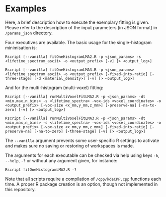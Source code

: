 # Examples

Here, a brief description how to execute the exemplary fitting is given. Please refer to the description of the input parameters (in JSON format) in ```/params_json``` directory.

Four executives are available. The basic usage for the single-histogram minimisation is:

```Rscript [--vanilla] fitOneHistogramLMA2.R -p <json_params> -s <lifetime_spectrum_ascii> -o <output_prefix> [-v] [> <output_log>]```

```Rscript [--vanilla] fitOneHistogramLMA3.R -p <json_params> <lifetime_spectrum_ascii> -o <output_prefix> [-fixed-ints-ratio] [-three-stage] [-d <material_density>] [-v] [> <output_log>]```

And for the multi-histogram (multi-voxel) fitting:

```Rscript [--vanilla] runMultiVoxelFitLMA2.R -p <json_params> -dt <min,max,n_bins> -s <lifetime_spectra> -vox-ids <voxel_coordinates> -o <output_prefix> [-vox-size <x_mm,y_mm,z_mm>] [-preserve-na] [-na-to-zero] [-v] [> <output_log>]```

```Rscript [--vanilla] runMultiVoxelFitLMA3.R -p <json_params> -dt <min,max,n_bins> -s <lifetime_spectra> -vox-ids <voxel_coordinates> -o <output_prefix> [-vox-size <x_mm,y_mm,z_mm>] [-fixed-ints-ratio] [-preserve-na] [-na-to-zero] [-three-stage] [-v] [> <output_log>]```

The ```--vanilla``` argument prevents some user-specific R settings to activate and makes sure no saving or restoring of workspaces is made.

The arguments for each executable can be checked via help using keys ```-h```, ```--help```, ```-?``` or without any argument given, for instance: 

```Rscript fitOneHistogramLMA2.R -?```

Note that all scripts require a compilation of ```/cpp/kdeCPP.cpp``` functions each time. A proper R package creation is an option, though not implemented in this repository.
